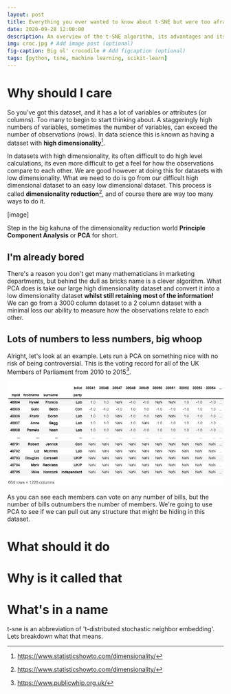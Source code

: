 ```yaml
---
layout: post
title: Everything you ever wanted to know about t-SNE but were too afraid to ask
date: 2020-09-28 12:00:00 
description: An overview of the t-SNE algorithm, its advantages and its disavantages and how to use it in python # Add post description (optional)
img: croc.jpg # Add image post (optional)
fig-caption: Big ol' crocodile # Add figcaption (optional)
tags: [python, tsne, machine learning, scikit-learn]
---
```


# Why should I care

So you've got this dataset, and it has a lot of variables or attributes (or columns). Too many to begin to start thinking about. A staggeringly high numbers of variables, sometimes the number of variables, can exceed the number of observations (rows). In data science this is known as having a dataset with **high dimensionality**[^1]. 

In datasets with high dimensionality, its often difficult to do high level calculations, its even more difficult to get a feel for how the observations compare to each other. We are good however at doing this for datasets with low dimensionality. What we need to do is go from our difficult high dimensional dataset to an easy low dimensional dataset. This process is called **dimensionality reduction**[^1], and of course there are way too many ways to do it.

[image]

Step in the big kahuna of the dimensionality reduction world **Principle Component Analysis** or **PCA** for short.

## I'm already bored

There's a reason you don't get many mathematicians in marketing departments, but behind the dull as bricks name is a clever algorithm. What PCA does is take our large high dimensionality dataset and convert it into a low dimensionality dataset **whilst still retaining most of the information!** We can go from a 3000 column dataset to a 2 column dataset with a minimal loss our ability to measure how the observations relate to each other.

## Lots of numbers to less numbers, big whoop

Alright, let's look at an example. Lets run a PCA on something nice with no risk of being controversial. This is the voting record for all of the UK Members of Parliament from 2010 to 2015[^2]. 

![A pandas dataset showing the voting record of MPs. It is 664 rows (one per MP) and 1226 columns (one per bill).](./../assets/img/pca-mpvotes.png)

As you can see each members can vote on any number of bills, but the number of bills outnumbers the number of members. We're going to use PCA to see if we can pull out any structure that might be hiding in this dataset. 



# What should it do



# Why is it called that 



# What's in a name 

t-sne is an abbreviation of 't-distributed stochastic neighbor embedding'. Lets breakdown what that means. 

[^1]: https://www.statisticshowto.com/dimensionality/
[^2]: https://www.publicwhip.org.uk/

